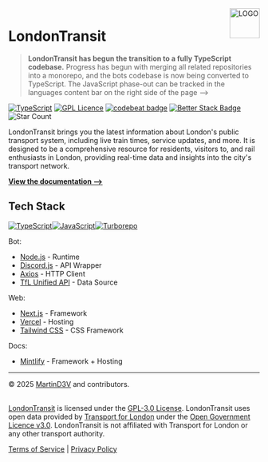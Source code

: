 <a href="https://londontransit.org.uk">
    <img src="https://londontransit.org.uk/brand/lt.svg" alt="LOGO" title="LondonTransit" align="right" height="60"/>
</a>

# LondonTransit

> **LondonTransit has begun the transition to a fully TypeScript codebase.** Progress has begun with merging all related repositories into a monorepo, and the bots codebase is now being converted to TypeScript. The JavaScript phase-out can be tracked in the languages content bar on the right side of the page -->

[![TypeScript](https://badges.frapsoft.com/typescript/code/typescript.svg?v=101)](https://github.com/ellerbrock/typescript-badges/)
[![GPL Licence](https://badges.frapsoft.com/os/gpl/gpl.svg?v=103)](https://opensource.org/licenses/GPL-3.0/)
[![codebeat badge](https://codebeat.co/badges/8e8ec514-51fb-4684-838e-e7fb8afceefa)](https://codebeat.co/projects/github-com-mrtin42-londontransit-master)
[![Better Stack Badge](https://uptime.betterstack.com/status-badges/v1/monitor/14mic.svg)](https://status.mbfrias.com)
![Star Count](https://img.shields.io/github/stars/mrtin42/londontransit)


LondonTransit brings you the latest information about London's public transport system, including live train times, service updates, and more. It is designed to be a comprehensive resource for residents, visitors to, and rail enthusiasts in London, providing real-time data and insights into the city's transport network.

**[View the documentation ——>](https://docs.londontransit.org.uk)**


## Tech Stack
[![TypeScript](https://img.shields.io/badge/typescript-%23007ACC.svg?style=for-the-badge&logo=typescript&logoColor=white)](https://www.typescriptlang.org/)[![JavaScript](https://img.shields.io/badge/javascript-%23323330.svg?style=for-the-badge&logo=javascript&logoColor=%23F7DF1E)](https://www.javascript.com/)[![Turborepo](https://img.shields.io/badge/Turborepo-%230F0813.svg?style=for-the-badge&logo=Turborepo&logoColor=white)](https://turbo.build/repo)

Bot:
- [Node.js](https://nodejs.org/en/) - Runtime
- [Discord.js](https://discord.js.org/) - API Wrapper
- [Axios](https://axios-http.com/) - HTTP Client
- [TfL Unified API](https://api-portal.tfl.gov.uk/) - Data Source

Web:
- [Next.js](https://nextjs.org/) - Framework
- [Vercel](https://vercel.com/) - Hosting
- [Tailwind CSS](https://tailwindcss.com/) - CSS Framework

Docs:
- [Mintlify](https://mintlify.com/) - Framework + Hosting

<hr/>
&copy; 2025 <a href="https://github.com/mrtin42">MartinD3V</a> and contributors.
<br /><br />

[LondonTransit](https://londontransit.org.uk) is licensed under the [GPL-3.0 License](LICENSE). LondonTransit uses open data provided by [Transport for London](https://tfl.gov.uk) under the [Open Government Licence v3.0](https://www.nationalarchives.gov.uk/doc/open-government-licence/version/3/). LondonTransit is not affiliated with Transport for London or any other transport authority.

[Terms of Service](https://londontransit.org.uk/legal/terms) | [Privacy Policy](https://londontransit.org.uk/legal/privacy)

